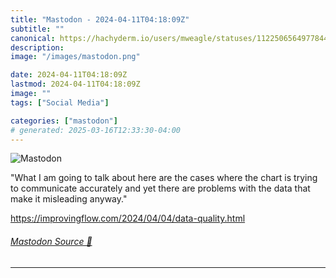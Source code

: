 ```yaml
---
title: "Mastodon - 2024-04-11T04:18:09Z"
subtitle: ""
canonical: https://hachyderm.io/users/mweagle/statuses/112250656497784499
description:
image: "/images/mastodon.png"

date: 2024-04-11T04:18:09Z
lastmod: 2024-04-11T04:18:09Z
image: ""
tags: ["Social Media"]

categories: ["mastodon"]
# generated: 2025-03-16T12:33:30-04:00
---
```

![Mastodon](/images/mastodon.png)

<p>&quot;What I am going to talk about here are the cases where the chart is trying to communicate accurately and yet there are problems with the data that make it misleading anyway.&quot;</p><p><a href="https://improvingflow.com/2024/04/04/data-quality.html" target="_blank" rel="nofollow noopener noreferrer" translate="no"><span class="invisible">https://</span><span class="ellipsis">improvingflow.com/2024/04/04/d</span><span class="invisible">ata-quality.html</span></a></p>


###### [Mastodon Source 🐘](https://hachyderm.io/@mweagle/112250656497784499)

___
